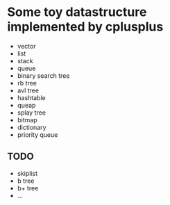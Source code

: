 # Some toy datastructure implemented by cplusplus

- vector
- list
- stack
- queue
- binary search tree
- rb tree
- avl tree
- hashtable
- queap
- splay tree
- bitmap
- dictionary
- priority queue

## TODO

- skiplist
- b tree
- b+ tree
- ...
